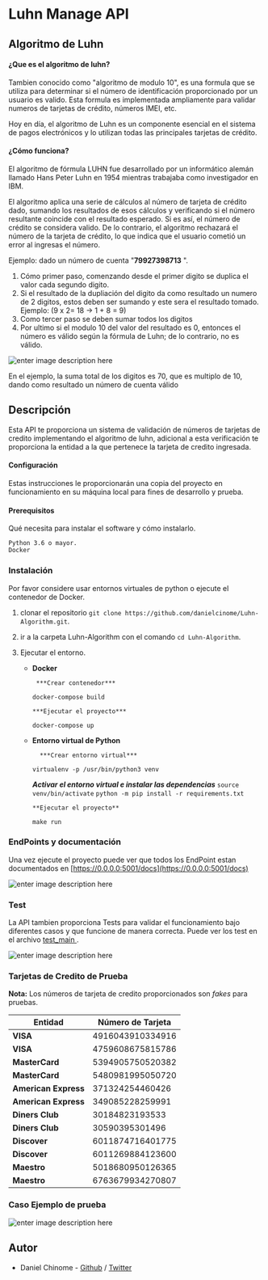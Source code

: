 # Luhn Manage API

## Algoritmo de Luhn

#### ¿Que es el algoritmo de luhn?

Tambien conocido como "algoritmo de modulo 10", es una formula que se utiliza para determinar
si el número de identificación proporcionado por un usuario es valido. Esta formula es implementada
ampliamente para validar numeros de tarjetas de crédito, números IMEI, etc.

Hoy en día, el algoritmo de Luhn es un componente esencial en el sistema de pagos electrónicos y lo utilizan
todas las principales tarjetas de crédito.

#### ¿Cómo funciona?

El algoritmo de fórmula LUHN fue desarrollado por un informático alemán llamado Hans Peter Luhn en 1954 mientras trabajaba como investigador en IBM.

El algoritmo aplica una serie de cálculos al número de tarjeta de crédito dado, sumando los resultados de esos cálculos y verificando si el número resultante coincide con el resultado esperado. Si es así, el número de crédito se considera valido. De lo contrario, el algoritmo rechazará el número de la tarjeta de crédito, lo que indica que el usuario cometió un error al ingresas el número.

Ejemplo: dado un número de cuenta "**79927398713** ".

1. Cómo primer paso, comenzando desde el primer digito se duplica el valor cada segundo digito.
2. Si el resultado de la dupliación del digito da como resultado un numero de 2 digitos, estos deben ser sumando y este sera el resultado tomado. Ejemplo: (9 x 2= 18 -> 1 + 8 = 9)
3. Como tercer paso se deben sumar todos los digitos
4. Por ultimo si el modulo 10 del valor del resultado es 0, entonces el número es válido según la fórmula de Luhn; de lo contrario, no es válido.

![enter image description here](https://media.geeksforgeeks.org/wp-content/uploads/gfg2-2-300x101.png)

En el ejemplo, la suma total de los digitos es 70, que es multiplo de 10, dando como resultado un número de cuenta válido

## Descripción

Esta API te proporciona un sistema de validación de números de tarjetas de credito implementando el algoritmo de luhn, adicional a esta verificación te proporciona la entidad a la que pertenece la tarjeta de credito ingresada.

#### Configuración

Estas instrucciones le proporcionarán una copia del proyecto en funcionamiento en su máquina local para fines de desarrollo y prueba.

#### Prerequisitos

Qué necesita para instalar el software y cómo instalarlo.

```
Python 3.6 o mayor.
Docker
```

### Instalación

Por favor considere usar entornos virtuales de python o ejecute el contenedor de Docker.

1.  clonar el repositorio `git clone https://github.com/danielcinome/Luhn-Algorithm.git`.
2.  ir a la carpeta Luhn-Algorithm con el comando `cd Luhn-Algorithm`.
3.  Ejecutar el entorno.

    - **Docker**

           ***Crear contenedor***

      `docker-compose build`

          ***Ejecutar el proyecto***

      `docker-compose up`

    - **Entorno virtual de Python**

            ***Crear entorno virtual***

      `virtualenv -p /usr/bin/python3 venv`

      **_Activar el entorno virtual e instalar las dependencias_**
      `source venv/bin/activate`
      `python -m pip install -r requirements.txt`

          **Ejecutar el proyecto**

      `make run`

### EndPoints y documentación

Una vez ejecute el proyecto puede ver que todos los EndPoint estan documentados en [https://0.0.0.0:5001/docs](https://0.0.0.0:5001/docs)

![enter image description here](https://i.ibb.co/gttpdyc/docs.png)

### Test

La API tambien proporciona Tests para validar el funcionamiento bajo diferentes casos y que funcione de manera correcta. Puede ver los test en el archivo [test_main ](https://github.com/danielcinome/Luhn-Algorithm/blob/main/app/tests/test_main.py).

![enter image description here](https://i.ibb.co/pbxkrr0/Test.png)

### Tarjetas de Credito de Prueba

**Nota:** Los números de tarjeta de credito proporcionados son _fakes_ para pruebas.

| Entidad              | Número de Tarjeta |
| -------------------- | ----------------- |
| **VISA**             | 4916043910334916  |
| **VISA**             | 4759608675815786  |
| **MasterCard**       | 5394905750520382  |
| **MasterCard**       | 5480981995050720  |
| **American Express** | 371324254460426   |
| **American Express** | 349085228259991   |
| **Diners Club**      | 30184823193533    |
| **Diners Club**      | 30590395301496    |
| **Discover**         | 6011874716401775  |
| **Discover**         | 6011269884123600  |
| **Maestro**          | 5018680950126365  |
| **Maestro**          | 6763679934270807  |

### Caso Ejemplo de prueba

![enter image description here](https://i.ibb.co/Nr8nNK6/prueba.png)

## Autor

- Daniel Chinome - [Github](https://github.com/danielcinome) / [Twitter](https://twitter.com/DanielChinome)

